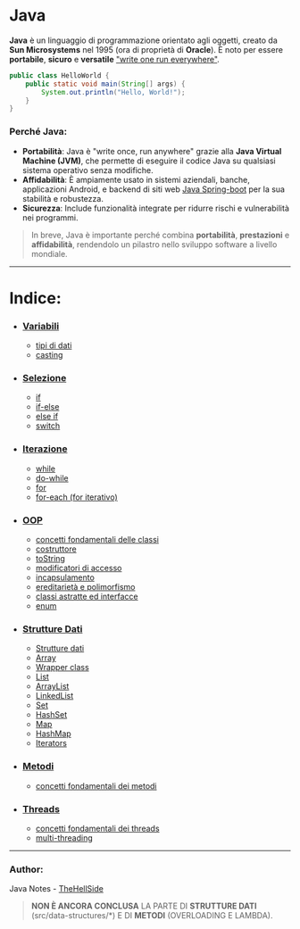 # Java
**Java** è un linguaggio di programmazione orientato agli oggetti, creato da **Sun Microsystems** nel 1995 (ora di proprietà di **Oracle**). È noto per essere **portabile**, **sicuro** e **versatile** ["write one run everywhere"](https://en.wikipedia.org/wiki/Write_once,_run_anywhere).

```java
public class HelloWorld {
    public static void main(String[] args) {
        System.out.println("Hello, World!");
    }
}
```
### Perché Java:
- **Portabilità**: Java è "write once, run anywhere" grazie alla **Java Virtual Machine (JVM)**, che permette di eseguire il codice Java su qualsiasi sistema operativo senza modifiche.
- **Affidabilità**: È ampiamente usato in sistemi aziendali, banche, applicazioni Android, e backend di siti web [Java Spring-boot](https://spring.io/projects/spring-boot) per la sua stabilità e robustezza.
- **Sicurezza**: Include funzionalità integrate per ridurre rischi e vulnerabilità nei programmi.

> In breve, Java è importante perché combina **portabilità**, **prestazioni** e **affidabilità**, rendendolo un pilastro nello sviluppo software a livello mondiale.

---
# Indice:
- ### [Variabili](src/variables.md)
	- [tipi di dati](src/variables.md)
	- [casting](src/variables.md#CASTING)
- ### [Selezione](src/selection.md)
	- [if](src/selection.md#IF)
	- [if-else](src/selection.md#IF-ELSE)
	- [else if](src/selection.md#ELSE-IF)
	- [switch](src/selection.md#SWITCH)
- ### [Iterazione](src/iteration.md)
	- [while](src/iteration.md#WHILE)
	- [do-while](src/iteration.md#DO-WHILE)
	- [for](src/iteration.md#FOR)
	- [for-each (for iterativo)](src/iteration.md#FOR-EACH)
- ### [OOP](src/oop/oop-basics.md)
	- [concetti fondamentali delle classi](src/oop/oop-basics.md)
	- [costruttore](src/oop/constructor.md)
	- [toString](src/oop/tostring.md)
	- [modificatori di accesso](src/oop/access-modifiers.md)
	- [incapsulamento](src/oop/encapsulation.md)
	- [ereditarietà e polimorfismo](src/oop/inheritance-polymorphism.md)
	- [classi astratte ed interfacce](src/oop/abstraction.md)
	- [enum](src/oop/enum)
- ### [Strutture Dati](src/data-structures/)
	- [Strutture dati](src/data-structures/strutture.md#strutture-dati)
	- [Array](src/data-structures/strutture.md#array)
	- [Wrapper class](src/data-structures/strutture.md#wrapper-class)
	- [List](src/data-structures/strutture.md#list)
	- [ArrayList](src/data-structures/strutture.md#arraylist)
	- [LinkedList](src/data-structures/strutture.md#linkedlist)
	- [Set](src/data-structures/strutture.md#set)
	- [HashSet](src/data-structures/strutture.md#hashset)
	- [Map](src/data-structures/strutture.md#map)
	- [HashMap](src/data-structures/strutture.md#hashmap)
	- [Iterators](src/data-structures/strutture.md#iterators)
- ### [Metodi](src/methods/methods-basics.md)
	- [concetti fondamentali dei metodi](src/methods-basics.md)
- ### [Threads](src/threads/threads-basics.md)
	- [concetti fondamentali dei threads](src/threads/threads-basics.md)
	- [multi-threading](src/threads/multi-threading.md)

---
### Author:
Java Notes - [TheHellSide](https://github.com/TheHellSide)

> **NON È ANCORA CONCLUSA** LA PARTE DI **STRUTTURE DATI** (src/data-structures/*) E DI **METODI** (OVERLOADING E LAMBDA).